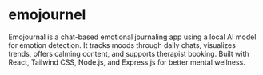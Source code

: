 # emojournel
Emojournal is a chat-based emotional journaling app using a local AI model for emotion detection. It tracks moods through daily chats, visualizes trends, offers calming content, and supports therapist booking. Built with React, Tailwind CSS, Node.js, and Express.js for better mental wellness.
